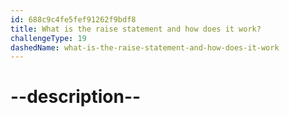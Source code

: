 ```yaml
---
id: 688c9c4fe5fef91262f9bdf8
title: What is the raise statement and how does it work?
challengeType: 19
dashedName: what-is-the-raise-statement-and-how-does-it-work
---
```


# --description--


